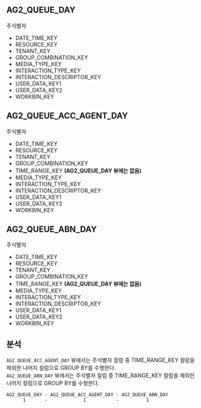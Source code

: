 ## AG2_QUEUE_DAY
주식별자
- DATE_TIME_KEY
- RESOURCE_KEY
- TENANT_KEY
- GROUP_COMBINATION_KEY
- MEDIA_TYPE_KEY
- INTERACTION_TYPE_KEY
- INTERACTION_DESCRIPTOR_KEY
- USER_DATA_KEY1
- USER_DATA_KEY2
- WORKBIN_KEY

## AG2_QUEUE_ACC_AGENT_DAY
주식별자
- DATE_TIME_KEY
- RESOURCE_KEY
- TENANT_KEY
- GROUP_COMBINATION_KEY
- TIME_RANGE_KEY **(AG2_QUEUE_DAY 뷰에는 없음)**
- MEDIA_TYPE_KEY
- INTERACTION_TYPE_KEY
- INTERACTION_DESCRIPTOR_KEY
- USER_DATA_KEY1
- USER_DATA_KEY2
- WORKBIN_KEY

## AG2_QUEUE_ABN_DAY
주식별자
- DATE_TIME_KEY
- RESOURCE_KEY
- TENANT_KEY
- GROUP_COMBINATION_KEY
- TIME_RANGE_KEY **(AG2_QUEUE_DAY 뷰에는 없음)**
- MEDIA_TYPE_KEY
- INTERACTION_TYPE_KEY
- INTERACTION_DESCRIPTOR_KEY
- USER_DATA_KEY1
- USER_DATA_KEY2
- WORKBIN_KEY

## 분석
`AG2_QUEUE_ACC_AGENT_DAY` 뷰에서는 주식별자 컬럼 중 TIME_RANGE_KEY 컬럼을 제외한 나머지 컬럼으로 GROUP BY를 수행한다.  
`AG2_QUEUE_ABN_DAY` 뷰에서는 주식별자 컬럼 중 TIME_RANGE_KEY 컬럼을 제외한 나머지 컬럼으로 GROUP BY를 수행한다.
```text
AG2_QUEUE_DAY - AG2_QUEUE_ACC_AGENT_DAY - AG2_QUEUE_ABN_DAY
      1       -             1           -          1
```
